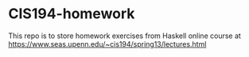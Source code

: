 # CIS194-homework
This repo is to store homework exercises from Haskell online course at https://www.seas.upenn.edu/~cis194/spring13/lectures.html